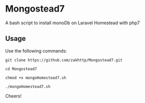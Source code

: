 # Mongostead7
A bash script to install monoDb on Laravel Homestead with php7
## Usage
Use the following commands:

`git clone https://github.com/zakhttp/Mongostead7.git`

`cd Mongostead7`

`chmod +x mongoHomestead7.sh`

`./mongoHomestead7.sh`

Cheers!
